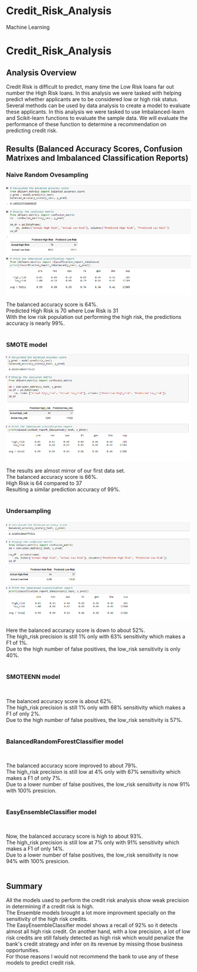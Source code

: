 # Credit_Risk_Analysis
Machine Learning

# Credit_Risk_Analysis

## Analysis Overview
Credit Risk is difficult to predict, many time the Low Risk loans far out number the High Risk loans.  In this analysis we were tasked with helping predict whether applicants are to be considered low or high risk status.  Several methods can be used by data analysis to create a model to evaluate these applicants.  In this analysis we were tasked to use Imbalanced-learn and Scikit-learn functions to evaluate the sample data.  We will evaluate the performance of these function to determine a recommendation on predicting credit risk.

## Results (Balanced Accuracy Scores, Confusion Matrixes and Imbalanced Classification Reports)

### Naive Random Ovesampling
<p align="center">
  <img src="Resouces\naive_random.png">
</p>
The balanced accuracy score is 64%.<br>Predicted High Risk is 70 where Low Risk is 31<br>With the low risk population out performing the high risk, the predictions accuracy is nearly 99%.
<br><br>

### SMOTE model
<p align="center">
  <img src="Resouces\smote_oversample.png">
</p>
The results are almost mirror of our first data set.<br>The balanced accuracy score is 66%.<br>High Risk is 64 compared to 37<br>Resulting a similar prediction accuracy of 99%.
<br><br>

### Undersampling
<p align="center">
  <img src="Resouces\undersample.png">
</p>
Here the balanced accuracy score is down to about 52%.<br>The high_risk precision is still 1% only with 63% sensitivity which makes a F1 of 1%.<br>Due to the high number of false positives, the low_risk sensitivity is only 40%.
<br><br>

### SMOTEENN model
<p align="center">
  <img src="">
</p>
The balanced accuracy score is about 62%.<br>The high_risk precision is still 1% only with 68% sensitivity which makes a F1 of only 2%.<br>Due to the high number of false positives, the low_risk sensitivity is 57%.
<br><br>

### BalancedRandomForestClassifier model
<p align="center">
  <img src="">
</p>
The balanced accuracy score improved to about 79%.<br>The high_risk precision is still low at 4% only with 67% sensitivity which makes a F1 of only 7%.<br>Due to a lower number of false positives, the low_risk sensitivity is now 91% with 100% presicion.
<br><br>

### EasyEnsembleClassifier model
<p align="center">
  <img src="">
</p>
Now, the balanced accuracy score is high to about 93%.<br>The high_risk precision is still low at 7% only with 91% sensitivity which makes a F1 of only 14%.<br>Due to a lower number of false positives, the low_risk sensitivity is now 94% with 100% presicion.
<br><br>

## Summary
All the models used to perform the credit risk analysis show weak precision in determining if a credit risk is high.\
The Ensemble models brought a lot more improvment specially on the sensitivity of the high risk credits.\
The EasyEnsembleClassifier model shows a recall of 92% so it detects almost all high risk credit. On another hand, with a low precision, a lot of low risk credits are still falsely detected as high risk which would penalize the bank's credit strategy and infer on its revenue by missing those business opportunities.\
For those reasons I would not recommend the bank to use any of these models to predict credit risk.